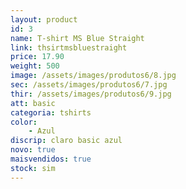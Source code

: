 ```yaml
---
layout: product
id: 3
name: T-shirt MS Blue Straight
link: thsirtmsbluestraight
price: 17.90
weight: 500
image: /assets/images/produtos6/8.jpg
sec: /assets/images/produtos6/7.jpg
thir: /assets/images/produtos6/9.jpg
att: basic
categoria: tshirts
color:
    - Azul
discrip: claro basic azul
novo: true
maisvendidos: true
stock: sim
---
```

